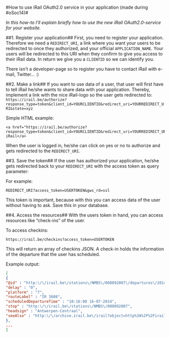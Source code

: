 	 	 	
#How to use iRail OAuth2.0 service in your application (made during #oSoc14)#

*In this how-to I'll explain briefly how to use the new iRail OAuth2.0-service for your website.*

##1. Register your application##
First, you need to register your application. Therefore we need a ```REDIRECT_URI```, a link where you want your users to be redirected to once they authorized, and your official ```APPLICATION_NAME```. Your users will be redirected to this URI when they confirm to give you access to their iRail data. 
In return we give you a ```CLIENTID``` so we can identify you.

There isn't a developer-page so to register you have to contact iRail with e-mail, Twitter... :)


##2. Make a link##
If you want to use data of a user, that user will first have to tell iRail he/she wants to share data with your application. 
Thereby, implement a link with the nice iRail-logo so the user gets redirected to:
```https://irail.be/authorize?response_type=token&client_id=YOURCLIENTID&redirect_uri=YOURREDIRECT_URI&state=xyz```

Simple HTML example:

```
<a href="https://irail.be/authorize?response_type=token&client_id=YOURCLIENTID&redirect_uri=YOURREDIRECT_URI&state=xyz">Link iRail</a>
```

When the user is logged in, he/she can click on yes or no to authorize and gets redirected to the ```REDIRECT_URI```. 


##3. Save the token##
If the user has authorized your application, he/she gets redirected back to your ```REDIRECT_URI``` with the access token as query parameter:

For example:

```
REDIRECT_URI?access_token=USERTOKEN&gws_rd=ssl
```

This token is important, because with this you can access data of the user without having to ask. Save this in your database.


##4. Access the resources##
With the users token in hand, you can access resources like “check-ins” of the user.

To access checkins:

```
https://irail.be/checkins?access_token=USERTOKEN
```

This will return an array of checkins JSON. 
A check-in holds the information of the departure that the user has scheduled.

Example output:

```json
[
{
"@id" : "http:\/\/irail.be\/stations\/NMBS\/008892007\/departures\/2014071610167a28fedbe2e337a68a83c4c050d6c795",
"delay" : "0",
"platform" : "7",
"routeLabel" : "IR 3608",
"scheduledDepartureTime" : "10:16:00 16-07-2014",
"stop" : "http:\/\/irail.be\/stations\/NMBS\/008892007",
"headsign" : "Antwerpen-Centraal",
"seeAlso" : "http:\/\/archive.irail.be\/irail?object=http%3A%2F%2Firail.be%2Fstations%2FNMBS%2F008892007%2Fdepartures%2F2014071610167a28fedbe2e337a68a83c4c050d6c795"
}, 
...
]
```



